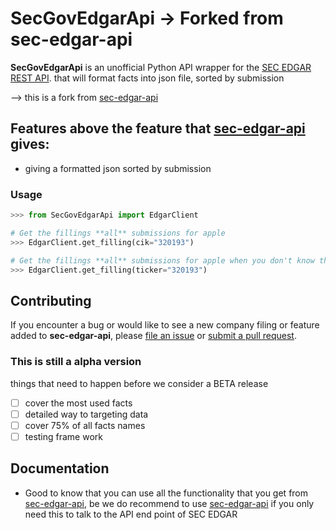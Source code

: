 # SecGovEdgarApi -> Forked from sec-edgar-api

<!---
[![Tests](https://github.com/jadchaar/sec-edgar-api/actions/workflows/continuous_integration.yml/badge.svg)](https://github.com/jadchaar/sec-edgar-api/actions/workflows/continuous_integration.yml)
[![Documentation Status](https://readthedocs.org/projects/sec-edgar-api/badge/?version=latest)](https://sec-edgar-api.readthedocs.io/en/latest/?badge=latest)
[![codecov](https://codecov.io/gh/jadchaar/sec-edgar-api/branch/main/graph/badge.svg?token=0WLWU3SZKE)](https://codecov.io/gh/jadchaar/sec-edgar-api)
[![PyPI Version](https://img.shields.io/pypi/v/sec-edgar-api.svg)](https://pypi.org/project/sec-edgar-api/)
[![Supported Python Versions](https://img.shields.io/pypi/pyversions/sec-edgar-api.svg)](https://pypi.org/project/sec-edgar-api/)
[![License](https://img.shields.io/pypi/l/sec-edgar-api.svg)](https://pypi.org/project/sec-edgar-api/)
[![Code Style: Black](https://img.shields.io/badge/code%20style-black-000000.svg)](https://github.com/python/black)
-->

**SecGovEdgarApi** is an unofficial Python API wrapper for the [SEC EDGAR REST API](https://www.sec.gov/edgar/sec-api-documentation). that will format facts into json file, sorted by submission

--> this is a fork from [sec-edgar-api](https://github.com/jadchaar/sec-edgar-api)

## Features above the feature that [sec-edgar-api](https://github.com/jadchaar/sec-edgar-api) gives:

- giving a formatted json sorted by submission

<!---
## Quick Start

### Installation

not there yet -> but you can install the one before the fork

-->

### Usage

```python
>>> from SecGovEdgarApi import EdgarClient

# Get the fillings **all** submissions for apple
>>> EdgarClient.get_filling(cik="320193")

# Get the fillings **all** submissions for apple when you don't know the cik
>>> EdgarClient.get_filling(ticker="320193")
```

## Contributing

If you encounter a bug or would like to see a new company filing or feature added to **sec-edgar-api**, please [file an issue](https://github.com/jadchaar/sec-edgar-api/issues) or [submit a pull request](https://help.github.com/en/articles/creating-a-pull-request).

### This is still a alpha version

things that need to happen before we consider a BETA release

- [ ] cover the most used facts
- [ ] detailed way to targeting data
- [ ] cover 75% of all facts names
- [ ] testing frame work

## Documentation

- Good to know that you can use all the functionality that you get from [sec-edgar-api](https://github.com/jadchaar/sec-edgar-api), be we do recommend to use [sec-edgar-api](https://github.com/jadchaar/sec-edgar-api) if you only need this to talk to the API end point of SEC EDGAR

